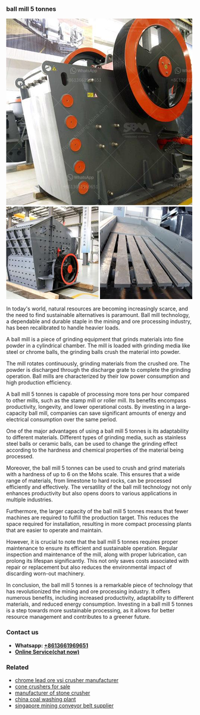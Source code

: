 <h3>ball mill 5 tonnes</h3><img src='1708497218.jpg' alt=''><p>In today's world, natural resources are becoming increasingly scarce, and the need to find sustainable alternatives is paramount. Ball mill technology, a dependable and durable staple in the mining and ore processing industry, has been recalibrated to handle heavier loads.</p><p>A ball mill is a piece of grinding equipment that grinds materials into fine powder in a cylindrical chamber. The mill is loaded with grinding media like steel or chrome balls, the grinding balls crush the material into powder.</p><p>The mill rotates continuously, grinding materials from the crushed ore. The powder is discharged through the discharge grate to complete the grinding operation. Ball mills are characterized by their low power consumption and high production efficiency.</p><p>A ball mill 5 tonnes is capable of processing more tons per hour compared to other mills, such as the stamp mill or roller mill. Its benefits encompass productivity, longevity, and lower operational costs. By investing in a large-capacity ball mill, companies can save significant amounts of energy and electrical consumption over the same period.</p><p>One of the major advantages of using a ball mill 5 tonnes is its adaptability to different materials. Different types of grinding media, such as stainless steel balls or ceramic balls, can be used to change the grinding effect according to the hardness and chemical properties of the material being processed.</p><p>Moreover, the ball mill 5 tonnes can be used to crush and grind materials with a hardness of up to 6 on the Mohs scale. This ensures that a wide range of materials, from limestone to hard rocks, can be processed efficiently and effectively. The versatility of the ball mill technology not only enhances productivity but also opens doors to various applications in multiple industries.</p><p>Furthermore, the larger capacity of the ball mill 5 tonnes means that fewer machines are required to fulfill the production target. This reduces the space required for installation, resulting in more compact processing plants that are easier to operate and maintain.</p><p>However, it is crucial to note that the ball mill 5 tonnes requires proper maintenance to ensure its efficient and sustainable operation. Regular inspection and maintenance of the mill, along with proper lubrication, can prolong its lifespan significantly. This not only saves costs associated with repair or replacement but also reduces the environmental impact of discarding worn-out machinery.</p><p>In conclusion, the ball mill 5 tonnes is a remarkable piece of technology that has revolutionized the mining and ore processing industry. It offers numerous benefits, including increased productivity, adaptability to different materials, and reduced energy consumption. Investing in a ball mill 5 tonnes is a step towards more sustainable processing, as it allows for better resource management and contributes to a greener future.</p><h3>Contact us</h3><ul><li><strong>Whatsapp:&nbsp;<a href="https://wa.me/8613661969651">+8613661969651</a></strong></li><li><a href="https://swt.shibang-china.com/?git&amp;zhl&amp;ball mill 5 tonnes"><strong>Online Service(chat now)</strong></a></li></ul><h3>Related</h3><ul><li><a href='chrome lead ore vsi crusher manufacturer.md'>chrome lead ore vsi crusher manufacturer</a></li><li><a href='cone crushers for sale.md'>cone crushers for sale</a></li><li><a href='manufacturer of stone crusher.md'>manufacturer of stone crusher</a></li><li><a href='china coal washing plant.md'>china coal washing plant</a></li><li><a href='singapore mining conveyor belt supplier.md'>singapore mining conveyor belt supplier</a></li></ul>